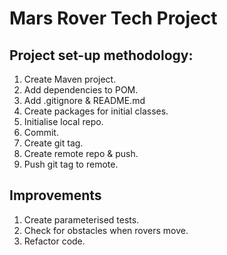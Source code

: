 # Mars Rover Tech Project  

## Project set-up methodology:  
1. Create Maven project.  
2. Add dependencies to POM.
3. Add .gitignore & README.md  
4. Create packages for initial classes.  
5. Initialise local repo.
6. Commit.
7. Create git tag.
8. Create remote repo & push.  
9. Push git tag to remote.  

## Improvements
1. Create parameterised tests.  
2. Check for obstacles when rovers move.  
3. Refactor code.